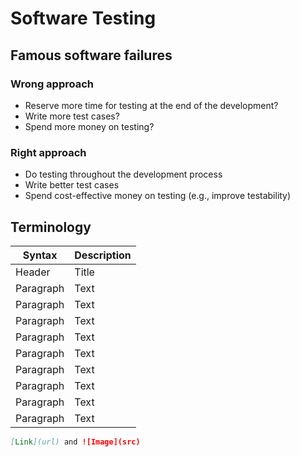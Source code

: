 # Software Testing

## Famous software failures
### Wrong approach
- Reserve more time for testing at the end of the development? 
- Write more test cases?
- Spend more money on testing?

### Right approach
- Do testing throughout the development process 
- Write better test cases 
- Spend cost-effective money on testing (e.g., improve testability) 

## Terminology
| Syntax | Description |
| --- | ----------- |
| Header | Title |
| Paragraph | Text |
| Paragraph | Text |
| Paragraph | Text |
| Paragraph | Text |
| Paragraph | Text |
| Paragraph | Text |
| Paragraph | Text |
| Paragraph | Text |
| Paragraph | Text |


```markdown
[Link](url) and ![Image](src)
```

